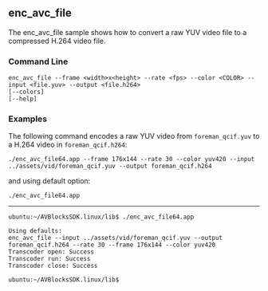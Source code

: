 ## enc_avc_file

The enc_avc_file sample shows how to convert a raw YUV video file to a compressed H.264 video file.  

### Command Line

	enc_avc_file --frame <width>x<height> --rate <fps> --color <COLOR> --input <file.yuv> --output <file.h264>
	[--colors]
	[--help]
 
###	Examples

The following command encodes a raw YUV video from `foreman_qcif.yuv` to a H.264 video in `foreman_qcif.h264`:
	
	./enc_avc_file64.app --frame 176x144 --rate 30 --color yuv420 --input ../assets/vid/foreman_qcif.yuv --output foreman_qcif.h264

and using default option:
	
	./enc_avc_file64.app

***
    ubuntu:~/AVBlocksSDK.linux/lib$ ./enc_avc_file64.app 

    Using defaults:
	enc_avc_file --input ../assets/vid/foreman_qcif.yuv --output foreman_qcif.h264 --rate 30 --frame 176x144 --color yuv420
	Transcoder open: Success
	Transcoder run: Success
	Transcoder close: Success

    ubuntu:~/AVBlocksSDK.linux/lib$